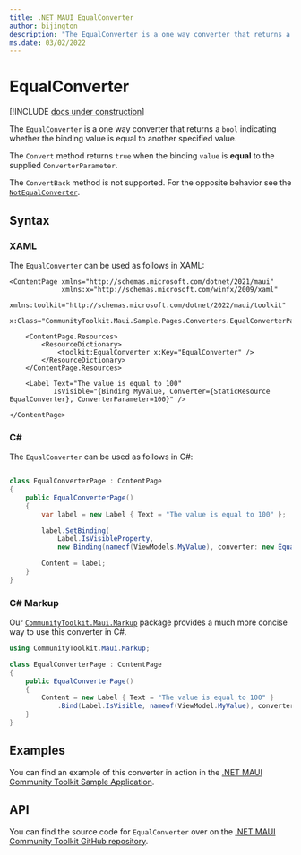 ```yaml
---
title: .NET MAUI EqualConverter
author: bijington
description: "The EqualConverter is a one way converter that returns a `bool` indicating whether the binding value is equal to another specified value."
ms.date: 03/02/2022
---
```


# EqualConverter

[!INCLUDE [docs under construction](../includes/preview-note.md)]

The `EqualConverter` is a one way converter that returns a `bool` indicating whether the binding value is equal to another specified value.

The `Convert` method returns `true` when the binding `value` is **equal** to the supplied `ConverterParameter`.

The `ConvertBack` method is not supported. For the opposite behavior see the [`NotEqualConverter`](not-equal-converter.md).

## Syntax

### XAML

The `EqualConverter` can be used as follows in XAML:

```xaml
<ContentPage xmlns="http://schemas.microsoft.com/dotnet/2021/maui"
             xmlns:x="http://schemas.microsoft.com/winfx/2009/xaml"
             xmlns:toolkit="http://schemas.microsoft.com/dotnet/2022/maui/toolkit"
             x:Class="CommunityToolkit.Maui.Sample.Pages.Converters.EqualConverterPage">

    <ContentPage.Resources>
        <ResourceDictionary>
            <toolkit:EqualConverter x:Key="EqualConverter" />
        </ResourceDictionary>
    </ContentPage.Resources>

    <Label Text="The value is equal to 100"
           IsVisible="{Binding MyValue, Converter={StaticResource EqualConverter}, ConverterParameter=100}" />

</ContentPage>
```

### C#

The `EqualConverter` can be used as follows in C#:

```csharp

class EqualConverterPage : ContentPage
{
    public EqualConverterPage()
    {
        var label = new Label { Text = "The value is equal to 100" };

		label.SetBinding(
			Label.IsVisibleProperty,
			new Binding(nameof(ViewModels.MyValue), converter: new EqualConverter());

		Content = label;
    }
}
```

### C# Markup

Our [`CommunityToolkit.Maui.Markup`](../markup/markup.md) package provides a much more concise way to use this converter in C#.

```csharp
using CommunityToolkit.Maui.Markup;

class EqualConverterPage : ContentPage
{
    public EqualConverterPage()
    {
        Content = new Label { Text = "The value is equal to 100" }
            .Bind(Label.IsVisible, nameof(ViewModel.MyValue), converter: new EqualConverter();
    }
}
```

## Examples

You can find an example of this converter in action in the [.NET MAUI Community Toolkit Sample Application](https://github.com/CommunityToolkit/Maui/blob/main/samples/CommunityToolkit.Maui.Sample/Pages/Converters/EqualConverterPage.xaml).

## API

You can find the source code for `EqualConverter` over on the [.NET MAUI Community Toolkit GitHub repository](https://github.com/CommunityToolkit/Maui/blob/main/src/CommunityToolkit.Maui/Converters/EqualConverter.cs).